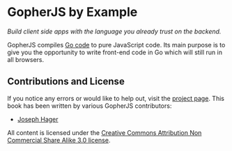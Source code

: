 # GopherJS by Example

_Build client side apps with the language you already trust on the backend._

GopherJS compiles [Go code](golang.org) to pure JavaScript code. Its main purpose is to give you the opportunity to write front-end code in Go which will still run in all browsers.

## Contributions and License

If you notice any errors or would like to help out, visit the [project page](https://github.com/gopherjs/gopherjs-book). This book has been written by various GopherJS contributors:

* [Joseph Hager](http://ajhager.com)

All content is licensed under the [Creative Commons Attribution Non Commercial Share Alike 3.0 license](http://creativecommons.org/licenses/by-nc-sa/3.0/).
